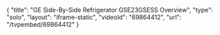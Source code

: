 {
    "title": "GE Side-By-Side Refrigerator GSE23GSESS Overview",
    "type": "solo",
    "layout": "iframe-static",
    "videoId": "69864412",
    "url": "\/tvpembed\/69864412"
}